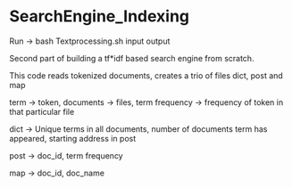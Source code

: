 # SearchEngine_Indexing

Run -> bash Textprocessing.sh input output

Second part of building a tf*idf based search engine from scratch. 

This code reads tokenized documents, creates a trio of files dict, post and map

term -> token, documents -> files, term frequency -> frequency of token in that particular file

dict -> Unique terms in all documents, number of documents term has appeared, starting address in post

post -> doc_id, term frequency 

map -> doc_id, doc_name

